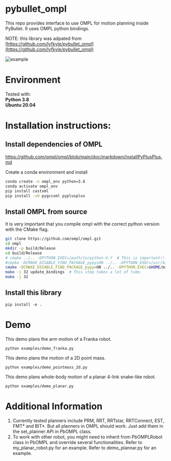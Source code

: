 # pybullet_ompl
This repo provides interface to use OMPL for motion planning inside PyBullet. It uses OMPL python bindings.

NOTE: this library was adpated from [https://github.com/lyfkyle/pybullet_ompl](https://github.com/lyfkyle/pybullet_ompl)


![example](/images/example.gif)

# Environment
Tested with:<br>
**Python 3.8**<br>
**Ubuntu 20.04**

# Installation instructions:

## Install dependencies of OMPL
https://github.com/ompl/ompl/blob/main/doc/markdown/installPyPlusPlus.md

Create a conda environment and install
```bash
conda create -n ompl_env python=3.8
conda activate ompl_env
pip install castxml
pip install -vU pygccxml pyplusplus
```

## Install OMPL from source
It is very important that you compile ompl with the correct python version with the CMake flag.
```bash
git clone https://github.com/ompl/ompl.git
cd ompl
mkdir -p build/Release
cd build/Release
# cmake ../.. -DPYTHON_EXEC=/path/to/python-X.Y  # This is important!!! Make sure you are pointing to the correct python version.
#cmake -DCMAKE_DISABLE_FIND_PACKAGE_pypy=ON ../.. -DPYTHON_EXEC=/usr/bin/python
cmake -DCMAKE_DISABLE_FIND_PACKAGE_pypy=ON ../.. -DPYTHON_EXEC=$HOME/miniconda3/envs/ompl_env/bin/python
make -j 32 update_bindings  # This step takes a lot of time.
make -j 32
```

## Install this library
```
pip install -e .
```

# Demo
This demo plans the arm motion of a Franka robot.
```
python examples/demo_franka.py
```

This demo plans the motion of a 2D point mass.
```
python examples/demo_pointmass_2d.py
```

This demo plans whole-body motion of a planar 4-link snake-like robot.
```
python examples/demo_planar.py
```

# Additional Information
1. Currently tested planners include PRM, RRT, RRTstar, RRTConnect, EST, FMT* and BIT*. But all planners in OMPL should work. Just add them in the set_planner API in PbOMPL class.
2. To work with other robot, you might need to inherit from PbOMPLRobot class in PbOMPL and override several functionalities. Refer to my_planar_robot.py for an example. Refer to demo_plannar.py for an example.
